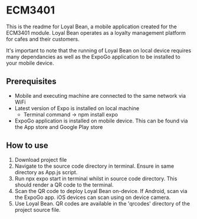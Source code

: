 
# ECM3401

This is the readme for Loyal Bean, a mobile application created for the ECM3401 module. Loyal Bean operates as a loyalty management platform for cafes and their customers.

It's important to note that the running of Loyal Bean on local device requires many dependancies as well as the ExpoGo application to be installed to your mobile device.


## Prerequisites
- Mobile and executing machine are connected to the same network via WiFi
- Latest version of Expo is installed on local machine
    - Terminal command -> npm install expo
- ExpoGo application is installed on mobile device. This can be found via the App store and Google Play store
## How to use
1. Download project file
2. Navigate to the source code directory in terminal. Ensure in same directory as App.js script.
3. Run npx expo start in terminal whilst in source code directory. This should render a QR code to the terminal.
4. Scan the QR code to deploy Loyal Bean on-device. If Android, scan via the ExpoGo app. iOS devices can scan using on device camera.
5. Use Loyal Bean. QR codes are available in the 'qrcodes' directory of the project source file.